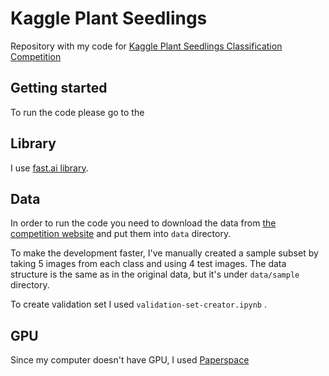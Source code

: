 # Kaggle Plant Seedlings
Repository with my code for [Kaggle Plant Seedlings Classification Competition](https://www.kaggle.com/c/plant-seedlings-classification)

## Getting started

To run the code please go to the 

## Library

I use [fast.ai library](https://github.com/fastai/fastai/tree/master/fastai).

## Data

In order to run the code you need to download the data from [the competition website](https://www.kaggle.com/c/plant-seedlings-classification/data) and put them into `data` directory.

To make the development faster, I've manually created a sample subset by taking 5 images from each class and using 4 test images. The data structure is the same as in the original data, but it's under `data/sample` directory.

To create validation set I used `validation-set-creator.ipynb` .

## GPU

Since my computer doesn't have GPU, I used [Paperspace](www.paperspace.com)